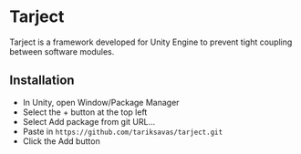 # Tarject
Tarject is a framework developed for Unity Engine to prevent tight coupling between software modules.

## Installation
- In Unity, open Window/Package Manager
- Select the + button at the top left
- Select Add package from git URL...
- Paste in ```https://github.com/tariksavas/tarject.git```
- Click the Add button
